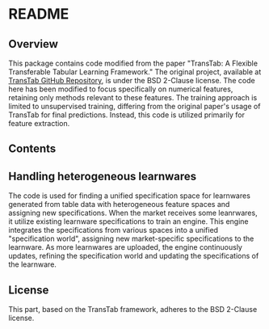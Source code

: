 # README

## Overview

This package contains code modified from the paper "TransTab: A Flexible Transferable Tabular Learning Framework." The original project, available at [TransTab GitHub Repository](https://github.com/RyanWangZf/transtab), is under the BSD 2-Clause license. The code here has been modified to focus specifically on numerical features, retaining only methods relevant to these features. The training approach is limited to unsupervised training, differing from the original paper's usage of TransTab for final predictions. Instead, this code is utilized primarily for feature extraction.

## Contents

## Handling heterogeneous learnwares

The code is used for finding a unified specification space for learnwares generated from table data with heterogeneous feature spaces and assigning new specifications. When the market receives some leanrwares, it utilize existing learnware specifications to train an engine. This engine integrates the specifications from various spaces into a unified "specification world", assigning new market-specific specifications to the learnware. As more learnwares are uploaded, the engine continuously updates, refining the specification world and updating the specifications of the learnware.

## License

This part, based on the TransTab framework, adheres to the BSD 2-Clause license.